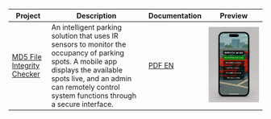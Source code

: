 | Project | Description | Documentation | Preview |
|--------|-------------|---------------|---------|
| [MD5 File Integrity Checker](https://github.com/Iustin999/embedded-systems/tree/main/projects/Smart%20Parking%20System%20using%20IoT) | An intelligent parking solution that uses IR sensors to monitor the occupancy of parking spots. A mobile app displays the available spots live, and an admin can remotely control system functions through a secure interface. | [PDF EN](https://github.com/Iustin999/embedded-systems/blob/main/projects/Smart%20Parking%20System%20using%20IoT/Documentation%20Smart%20Parking%20Management%20System.pdf) | ![preview](https://github.com/Iustin999/embedded-systems/blob/main/projects/Smart%20Parking%20System%20using%20IoT/Prezentare101.png) |
